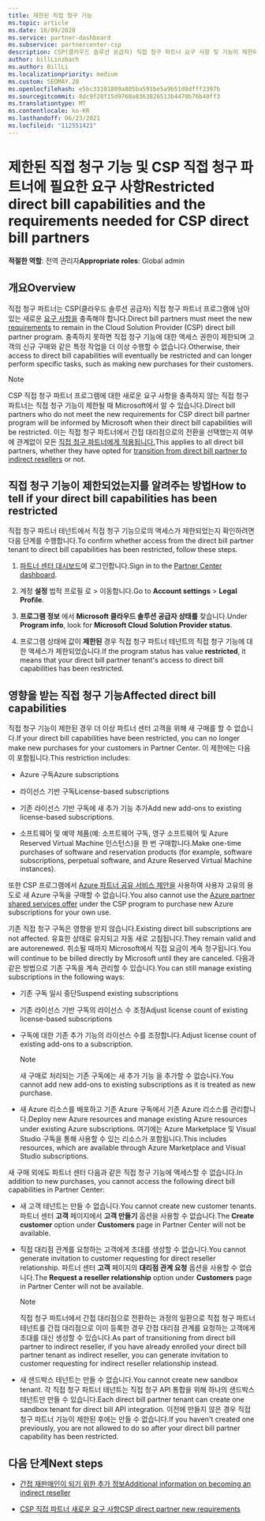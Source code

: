 ```yaml
---
title: 제한된 직접 청구 기능
ms.topic: article
ms.date: 10/09/2020
ms.service: partner-dashboard
ms.subservice: partnercenter-csp
description: CSP(클라우드 솔루션 공급자) 직접 청구 파트너 요구 사항 및 기능이 제한되지 않도록 하기 위해 수행할 작업을 알아봅니다. 기능이 제한되었는지 확인합니다.
author: billLinzbach
ms.author: BillLi
ms.localizationpriority: medium
ms.custom: SEOMAY.20
ms.openlocfilehash: e5bc33101809a805ba591be5a9b51d8dfff2397b
ms.sourcegitcommit: 8dc9f28f15d9760a8363826513b4470b76b40ff3
ms.translationtype: MT
ms.contentlocale: ko-KR
ms.lasthandoff: 06/23/2021
ms.locfileid: "112551421"
---
```

# <a name="restricted-direct-bill-capabilities-and-the-requirements-needed-for-csp-direct-bill-partners"></a><span data-ttu-id="8ee7b-104">제한된 직접 청구 기능 및 CSP 직접 청구 파트너에 필요한 요구 사항</span><span class="sxs-lookup"><span data-stu-id="8ee7b-104">Restricted direct bill capabilities and the requirements needed for CSP direct bill partners</span></span>

<span data-ttu-id="8ee7b-105">**적절한 역할**: 전역 관리자</span><span class="sxs-lookup"><span data-stu-id="8ee7b-105">**Appropriate roles**: Global admin</span></span>

## <a name="overview"></a><span data-ttu-id="8ee7b-106">개요</span><span class="sxs-lookup"><span data-stu-id="8ee7b-106">Overview</span></span>

<span data-ttu-id="8ee7b-107">직접 청구 파트너는 CSP(클라우드 솔루션 공급자) 직접 청구 파트너 프로그램에 남아 있는 새로운 [요구 사항을](direct-partner-new-requirements.md) 충족해야 합니다.</span><span class="sxs-lookup"><span data-stu-id="8ee7b-107">Direct bill partners must meet the new [requirements](direct-partner-new-requirements.md) to remain in the Cloud Solution Provider (CSP) direct bill partner program.</span></span> <span data-ttu-id="8ee7b-108">충족하지 못하면 직접 청구 기능에 대한 액세스 권한이 제한되며 고객의 신규 구매와 같은 특정 작업을 더 이상 수행할 수 없습니다.</span><span class="sxs-lookup"><span data-stu-id="8ee7b-108">Otherwise, their access to direct bill capabilities will eventually be restricted and can longer perform specific tasks, such as making new purchases for their customers.</span></span>

> [!Note]
> <span data-ttu-id="8ee7b-109">CSP 직접 청구 파트너 프로그램에 대한 새로운 요구 사항을 충족하지 않는 직접 청구 파트너는 직접 청구 기능이 제한될 때 Microsoft에서 알 수 있습니다.</span><span class="sxs-lookup"><span data-stu-id="8ee7b-109">Direct bill partners who do not meet the new requirements for CSP direct bill partner program will be informed by Microsoft when their direct bill capabilities will be restricted.</span></span> <span data-ttu-id="8ee7b-110">이는 직접 청구 파트너에서 간접 대리점으로의 전환을 선택했는지 여부에 관계없이 모든 [직접 청구 파트너에게 적용됩니다.](transition-direct-to-indirect.md)</span><span class="sxs-lookup"><span data-stu-id="8ee7b-110">This applies to all direct bill partners, whether they have opted for [transition from direct bill partner to indirect resellers](transition-direct-to-indirect.md) or not.</span></span>  

## <a name="how-to-tell-if-your-direct-bill-capabilities-has-been-restricted"></a><span data-ttu-id="8ee7b-111">직접 청구 기능이 제한되었는지를 알려주는 방법</span><span class="sxs-lookup"><span data-stu-id="8ee7b-111">How to tell if your direct bill capabilities has been restricted</span></span>

<span data-ttu-id="8ee7b-112">직접 청구 파트너 테넌트에서 직접 청구 기능으로의 액세스가 제한되었는지 확인하려면 다음 단계를 수행합니다.</span><span class="sxs-lookup"><span data-stu-id="8ee7b-112">To confirm whether access from the direct bill partner tenant to direct bill capabilities has been restricted, follow these steps.</span></span>

1. <span data-ttu-id="8ee7b-113">[파트너 센터 대시보드](https://partner.microsoft.com/dashboard)에 로그인합니다.</span><span class="sxs-lookup"><span data-stu-id="8ee7b-113">Sign in to the [Partner Center dashboard](https://partner.microsoft.com/dashboard).</span></span>

2. <span data-ttu-id="8ee7b-114">계정 **설정** 법적 프로필 로  >  이동합니다.</span><span class="sxs-lookup"><span data-stu-id="8ee7b-114">Go to **Account settings** > **Legal Profile**.</span></span>

3. <span data-ttu-id="8ee7b-115">**프로그램 정보** 에서 **Microsoft 클라우드 솔루션 공급자 상태를** 찾습니다.</span><span class="sxs-lookup"><span data-stu-id="8ee7b-115">Under **Program info**, look for **Microsoft Cloud Solution Provider status**.</span></span>

4. <span data-ttu-id="8ee7b-116">프로그램 상태에 값이 **제한된** 경우 직접 청구 파트너 테넌트의 직접 청구 기능에 대한 액세스가 제한되었습니다.</span><span class="sxs-lookup"><span data-stu-id="8ee7b-116">If the program status has value **restricted**, it means that your direct bill partner tenant's access to direct bill capabilities has been restricted.</span></span>

## <a name="affected-direct-bill-capabilities"></a><span data-ttu-id="8ee7b-117">영향을 받는 직접 청구 기능</span><span class="sxs-lookup"><span data-stu-id="8ee7b-117">Affected direct bill capabilities</span></span>

<span data-ttu-id="8ee7b-118">직접 청구 기능이 제한된 경우 더 이상 파트너 센터 고객을 위해 새 구매를 할 수 없습니다.</span><span class="sxs-lookup"><span data-stu-id="8ee7b-118">If your direct bill capabilities have been restricted, you can no longer make new purchases for your customers in Partner Center.</span></span> <span data-ttu-id="8ee7b-119">이 제한에는 다음이 포함됩니다.</span><span class="sxs-lookup"><span data-stu-id="8ee7b-119">This restriction includes:</span></span>

- <span data-ttu-id="8ee7b-120">Azure 구독</span><span class="sxs-lookup"><span data-stu-id="8ee7b-120">Azure subscriptions</span></span>

- <span data-ttu-id="8ee7b-121">라이선스 기반 구독</span><span class="sxs-lookup"><span data-stu-id="8ee7b-121">License-based subscriptions</span></span>

- <span data-ttu-id="8ee7b-122">기존 라이선스 기반 구독에 새 추가 기능 추가</span><span class="sxs-lookup"><span data-stu-id="8ee7b-122">Add new add-ons to existing license-based subscriptions.</span></span>

- <span data-ttu-id="8ee7b-123">소프트웨어 및 예약 제품(예: 소프트웨어 구독, 영구 소프트웨어 및 Azure Reserved Virtual Machine 인스턴스)을 한 번 구매합니다.</span><span class="sxs-lookup"><span data-stu-id="8ee7b-123">Make one-time purchases of software and reservation products (for example, software subscriptions, perpetual software, and Azure Reserved Virtual Machine instances).</span></span>

<span data-ttu-id="8ee7b-124">또한 CSP 프로그램에서 [Azure 파트너 공유 서비스 제안을](shared-services.md) 사용하여 사용자 고유의 용도로 새 Azure 구독을 구매할 수 없습니다.</span><span class="sxs-lookup"><span data-stu-id="8ee7b-124">You also cannot use the [Azure partner shared services offer](shared-services.md) under the CSP program to purchase new Azure subscriptions for your own use.</span></span>

<span data-ttu-id="8ee7b-125">기존 직접 청구 구독은 영향을 받지 않습니다.</span><span class="sxs-lookup"><span data-stu-id="8ee7b-125">Existing direct bill subscriptions are not affected.</span></span> <span data-ttu-id="8ee7b-126">유효한 상태로 유지되고 자동 새로 고침됩니다.</span><span class="sxs-lookup"><span data-stu-id="8ee7b-126">They remain valid and are autorenewed.</span></span> <span data-ttu-id="8ee7b-127">취소될 때까지 Microsoft에서 직접 요금이 계속 청구됩니다.</span><span class="sxs-lookup"><span data-stu-id="8ee7b-127">You will continue to be billed directly by Microsoft until they are canceled.</span></span> <span data-ttu-id="8ee7b-128">다음과 같은 방법으로 기존 구독을 계속 관리할 수 있습니다.</span><span class="sxs-lookup"><span data-stu-id="8ee7b-128">You can still manage existing subscriptions in the following ways:</span></span>

- <span data-ttu-id="8ee7b-129">기존 구독 일시 중단</span><span class="sxs-lookup"><span data-stu-id="8ee7b-129">Suspend existing subscriptions</span></span>

- <span data-ttu-id="8ee7b-130">기존 라이선스 기반 구독의 라이선스 수 조정</span><span class="sxs-lookup"><span data-stu-id="8ee7b-130">Adjust license count of existing license-based subscriptions</span></span>

- <span data-ttu-id="8ee7b-131">구독에 대한 기존 추가 기능의 라이선스 수를 조정합니다.</span><span class="sxs-lookup"><span data-stu-id="8ee7b-131">Adjust license count of existing add-ons to a subscription.</span></span> 

    >[!Note]
    ><span data-ttu-id="8ee7b-132">새 구매로 처리되는 기존 구독에는 새 추가 기능 을 추가할 수 없습니다.</span><span class="sxs-lookup"><span data-stu-id="8ee7b-132">You cannot add new add-ons to existing subscriptions as it is treated as new purchase.</span></span>

- <span data-ttu-id="8ee7b-133">새 Azure 리소스를 배포하고 기존 Azure 구독에서 기존 Azure 리소스를 관리합니다.</span><span class="sxs-lookup"><span data-stu-id="8ee7b-133">Deploy new Azure resources and manage existing Azure resources under existing Azure subscriptions.</span></span> <span data-ttu-id="8ee7b-134">여기에는 Azure Marketplace 및 Visual Studio 구독을 통해 사용할 수 있는 리소스가 포함됩니다.</span><span class="sxs-lookup"><span data-stu-id="8ee7b-134">This includes resources, which are available through Azure Marketplace and Visual Studio subscriptions.</span></span>

<span data-ttu-id="8ee7b-135">새 구매 외에도 파트너 센터 다음과 같은 직접 청구 기능에 액세스할 수 없습니다.</span><span class="sxs-lookup"><span data-stu-id="8ee7b-135">In addition to new purchases, you cannot access the following direct bill capabilities in Partner Center:</span></span>

- <span data-ttu-id="8ee7b-136">새 고객 테넌트는 만들 수 없습니다.</span><span class="sxs-lookup"><span data-stu-id="8ee7b-136">You cannot create new customer tenants.</span></span> <span data-ttu-id="8ee7b-137">파트너 센터 **고객** 페이지에서 **고객 만들기** 옵션을 사용할 수 없습니다.</span><span class="sxs-lookup"><span data-stu-id="8ee7b-137">The **Create customer** option under **Customers** page in Partner Center will not be available.</span></span>

- <span data-ttu-id="8ee7b-138">직접 대리점 관계를 요청하는 고객에게 초대를 생성할 수 없습니다.</span><span class="sxs-lookup"><span data-stu-id="8ee7b-138">You cannot generate invitation to customer requesting for direct reseller relationship.</span></span> <span data-ttu-id="8ee7b-139">파트너 센터 **고객** 페이지의 **대리점 관계 요청** 옵션을 사용할 수 없습니다.</span><span class="sxs-lookup"><span data-stu-id="8ee7b-139">The **Request a reseller relationship** option under **Customers** page in Partner Center will not be available.</span></span>

    >[!NOTE]
    ><span data-ttu-id="8ee7b-140">직접 청구 파트너에서 간접 대리점으로 전환하는 과정의 일환으로 직접 청구 파트너 테넌트를 간접 대리점으로 이미 등록한 경우 간접 대리점 관계를 요청하는 고객에게 초대를 대신 생성할 수 있습니다.</span><span class="sxs-lookup"><span data-stu-id="8ee7b-140">As part of transitioning from direct bill partner to indirect reseller, if you have already enrolled your direct bill partner tenant as indirect reseller, you can generate invitation to customer requesting for indirect reseller relationship instead.</span></span>

- <span data-ttu-id="8ee7b-141">새 샌드박스 테넌트는 만들 수 없습니다.</span><span class="sxs-lookup"><span data-stu-id="8ee7b-141">You cannot create new sandbox tenant.</span></span> <span data-ttu-id="8ee7b-142">각 직접 청구 파트너 테넌트는 직접 청구 API 통합을 위해 하나의 샌드박스 테넌트만 만들 수 있습니다.</span><span class="sxs-lookup"><span data-stu-id="8ee7b-142">Each direct bill partner tenant can create one sandbox tenant for direct bill API integration.</span></span> <span data-ttu-id="8ee7b-143">이전에 만들지 않은 경우 직접 청구 파트너 기능이 제한된 후에는 만들 수 없습니다.</span><span class="sxs-lookup"><span data-stu-id="8ee7b-143">If you haven't created one previously, you are not allowed to do so after your direct bill partner capability has been restricted.</span></span>  

## <a name="next-steps"></a><span data-ttu-id="8ee7b-144">다음 단계</span><span class="sxs-lookup"><span data-stu-id="8ee7b-144">Next steps</span></span>

- [<span data-ttu-id="8ee7b-145">간접 재판매인이 되기 위한 추가 정보</span><span class="sxs-lookup"><span data-stu-id="8ee7b-145">Additional information on becoming an indirect reseller</span></span>](https://assetsprod.microsoft.com/csp-directbill-to-indirect-transition.pdf)

- [<span data-ttu-id="8ee7b-146">CSP 직접 파트너 새로운 요구 사항</span><span class="sxs-lookup"><span data-stu-id="8ee7b-146">CSP direct partner new requirements</span></span>](direct-partner-new-requirements.md)
